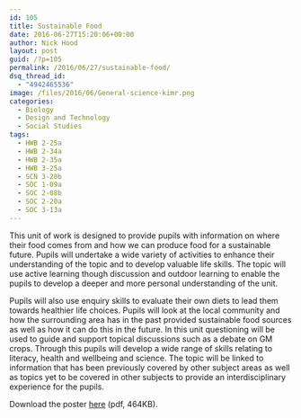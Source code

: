 ```yaml
---
id: 105
title: Sustainable Food
date: 2016-06-27T15:20:06+00:00
author: Nick Hood
layout: post
guid: /?p=105
permalink: /2016/06/27/sustainable-food/
dsq_thread_id:
  - "4942465536"
image: /files/2016/06/General-science-kimr.png
categories:
  - Biology
  - Design and Technology
  - Social Studies
tags:
  - HWB 2-25a
  - HWB 2-34a
  - HWB 2-35a
  - HWB 3-25a
  - SCN 3-20b
  - SOC 1-09a
  - SOC 2-08b
  - SOC 2-20a
  - SOC 3-13a
---
```

This unit of work is designed to provide pupils with information on where their food comes from and how we can produce food for a sustainable future. Pupils will undertake a wide variety of activities to enhance their understanding of the topic and to develop valuable life skills. The topic will use active learning though discussion and outdoor learning to enable the pupils to develop a deeper and more personal understanding of the unit.

Pupils will also use enquiry skills to evaluate their own diets to lead them towards healthier life choices. Pupils will look at the local community and how the surrounding area has in the past provided sustainable food sources as well as how it can do this in the future. In this unit questioning will be used to guide and support topical discussions such as a debate on GM crops. Through this pupils will develop a wide range of skills relating to literacy, health and wellbeing and science. The topic will be linked to information that has been previously covered by other subject areas as well as topics yet to be covered in other subjects to provide an interdisciplinary experience for the pupils.

Download the poster <a href="/files/2016/06/General-science-kimr.pdf">here</a> (pdf, 464KB).
